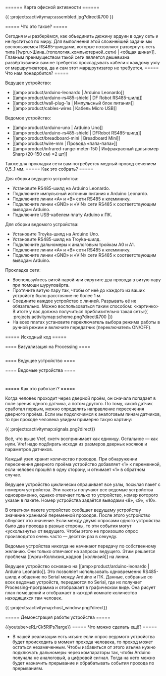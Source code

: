 ====== Карта офисной активности ======

{{ :projects:activitymap:assembled.jpg?direct&700 }}

===== Что это такое? =====

Сегодня мы разберёмся, как объединить дюжину ардуин в одну сеть и не пуститься по миру. Для выполнения этой сложнейшей задачи мы воспользуемся RS485-шилдами, которые позволяют развернуть сеть типа [[wpru>Шина_(топология_компьютерной_сети) | «общая шина»]]. Главным преимуществом такой сети является дешевизна развёртывания: вам не требуется прокладывать кабели к каждому узлу от маршрутизатора, да и сам этот маршрутизатор не требуется.
===== Что нам понадобится? =====

Ведущее устройство:
  - [[amp>product/arduino-leonardo | Arduino Leonardo]]
  - [[amp>product/arduino-rs485-shield | DF Robot RS485-шилд]]
  - [[amp>product/wall-plug-1a | Импульсный блок питания]]
  - [[amp>product/cables-wires | Кабель Micro USB]]

Ведомое устройство:
  - [[amp>product/arduino-uno | Arduino Uno]]
  - [[amp>product/arduino-rs485-shield | DFRobot RS485-шилд]]
  - [[amp>product/breadboard-mini | Breadboard Mini]]
  - [[amp>product/wire-mm | Провода «папа-папа»]]
  - [[amp>product/infrared-range-meter-150 | Инфракрасный дальномер Sharp (20-150 см) ×2 шт]]

Также для прокладки сети вам потребуется медный провод сечением 0,5..1 мм.
===== Как это собрать? =====

Для сборки ведущего устройства:

  - Установите RS485-шилд на Arduino Leonardo.
  - Подключите импульсный источник питания к Arduino Leonardo.
  - Подключите линии «A» и «B» сети RS485 к клеммнику.
  - Подключите линии «GND» и «VIN» сети RS485 к соответствующим выводам Arduino.
  - Подключите USB-кабелем плату Arduino к ПК.

Для сборки ведомого устройства:

  - Установите Troyka-шилд на Arduino Uno.
  - Установите RS485-шилд на Troyka-шилд.
  - Подключите дальномеры к аналоговым тройкам A0 и A1.
  - Подключите линии «A» и «B» сети RS485 к клеммнику.
  - Подключите линии «GND» и «VIN» сети RS485 к соответствующим выводам Arduino.

Прокладка сети:
  - Воспользуйтесь витой парой или скрутите два провода в витую пару при помощи шуруповёрта.
  - Протяните витую пару так, чтобы от неё до каждого из ваших устройств было расстояние не более 1 м.
  - Соедините каждое устройство с линией. Разрывать её не обязательно. Можно воспользоваться таким способом: <картинко> В итоге у вас должна получиться приблизительно такая сеть:{{ :projects:activitymap:scheme.png?direct&700 |}}
  - На всех платах установите переключатель выбора режима работы в ручной режим и включите передатчик (переключатель ON/OFF).

===== Исходный код =====

==== Визуализация на Processing ====

<code java activitymap.pde>
</code>
==== Ведущее устройство ====

<code cpp master.ino>
</code>

==== Ведомые устройства ====

<code cpp sensor.ino>
</code>

===== Как это работает? =====

Когда человек проходит через дверной проём, он сначала попадает в поле зрения одного датчика, а потом другого. По тому, какой датчик сработал первым, можно определить направление пересечения дверного проёма. Если мы подключимся к аналоговым пинам датчиков, то при проходе человека увидим примерно такую картину:

{{ :projects:activitymap:signals.png?direct}}

Всё, что выше Vref, скетч воспринимает как единицу. Остальное — как нули. Vref надо подбирать исходя из размеров дверных косяков и параметров датчиков.

Каждый узел хранит количество проходов. При обнаружении пересечения дверного проёма устройство добавляет «1» к переменной, если человек прошёл в одну сторону, и отнимает «1» в обратном случае.

Ведущее устройство циклически опрашивает все узлы, посылая пакет с номером устройства. Эти пакеты получают все ведомые устройства одновременно, однако отвечает только то устройство, номер которого указан в пакете. Номер устройства задаётся  выводами «8», «9», «10».

В ответном пакете устройство сообщает ведущему устройству значение хранимой переменной проходов. После этого устройство обнуляет это значение. Если между двумя опросами одного устройства было два прохода в разные стороны, то эти события могут «ускользнуть» от ведущего. Чтобы этого не произошло опрос производится очень часто — десятки раз в секунду.

Ведомые устройства никогда не начинают передачу по собственному желанию. Они только отвечают на запросы ведущего. Этим решается проблема [[wpru>Коллизия_кадров | коллизий]] на линии.

Ведущее устройство основано на [[amp>product/arduino-leonardo | Arduino Leonardo]]. Это позволяет использовать одновременно RS485-шилд и общение по Serial между Arduino и ПК. Данные, собраные со всех ведомых устройств, передаются по Serial, где их получает Processing-программа и отображает в графическом виде. Она рисует план помещений и отображает в каждой комнате количество находящихся там человек.

{{ :projects:activitymap:host_window.png?direct}}



===== Демонстрация работы устройства =====

{{youtube>eRLrCk5RlPs?large}}
===== Что можно сделать ещё? =====

  - В нашей реализации есть изъян: если опрос ведомого устройства будет происходить в момент прохода человека, то проход может остаться незамеченным. Чтобы избавиться от этого изъяна нужно подключать дальномеры через компараторы так, чтобы Arduino получала не аналоговый, а цифровой сигнал. Тогда на него можно будет назначить прерывание и обрабатывать события прохода по прерываниям.
